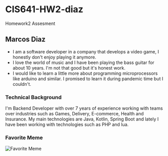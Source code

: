 # CIS641-HW2-diaz
Homework2 Assesment

## Marcos Diaz
- I am a software developer in a company that develops a video game, I honestly don't enjoy playing it anymore. 
- I love the world of music and I have been playing the bass guitar for about 10 years. I'm not that good but it's honest work.
- I would like to learn a little more about programming microprocessors like arduino and similar. I promised to learn it during pandemic time but I couldn't.

### Technical Background
I'm Backend Developer with over 7 years of experience working with teams over industries such as Games, Delivery, E-commerce, Health and Insurance. My main technologies are Java, Kotlin, Spring Boot and lately I have been working with technologies such as PHP and lua.


### Favorite Meme
![Favorite Meme](https://preview.redd.it/startthesufferingearly-v0-cqpfg99lnsqd1.jpeg?width=1080&crop=smart&auto=webp&s=5fe47db11ef4c0d8f130f985a13ecac5ac76a1da)